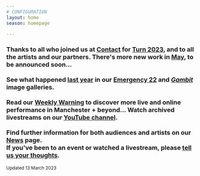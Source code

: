 ```yaml
---
# CONFIGURATION
layout: home
season: homepage

---
```

### Thanks to all who joined us at <a href="https://contactmcr.com" target="_blank">Contact</a> for [Turn 2023](/current/2023-turn), and to all the artists and our partners. There's more new work in [May](/current/2023), to be announced soon…<br><br>See what happened [last year](/archive/2022) in our [Emergency 22](/galleries/2022-emergency) and [*Gambit*](/galleries/2022-gambit) image galleries.<br><br>Read our <a href="https://wordofwarning.posthaven.com" target="_blank">Weekly Warning</a> to discover more live and online performance in Manchester + beyond…  Watch archived livestreams on our <a href="https://youtube.com/@warnmcr" target="_blank">YouTube channel</a>.<br><br>Find further information for both audiences and artists on our [News](/news) page.<br>If you've been to an event or watched a livestream, please <a href="http://bit.ly/warnmcrfeedback" target="_blank">tell us your thoughts</a>.         
<small>Updated 13 March 2023</small>
